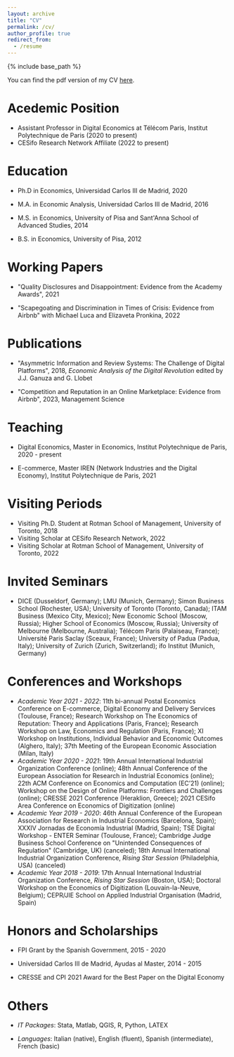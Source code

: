 ```yaml
---
layout: archive
title: "CV"
permalink: /cv/
author_profile: true
redirect_from:
  - /resume
---
```


{% include base_path %}

You can find the pdf version of my CV <a href="https://drive.google.com/file/d/1MW8h-dE0Fe1HuT3FZsGMBfuC5PlZvKrl/view?usp=sharing">here</a>.


Acedemic Position
======

* Assistant Professor in Digital Economics at Télécom Paris, Institut Polytechnique de Paris (2020 to present)
* CESifo Research Network Affiliate (2022 to present)
 
Education
======

* Ph.D in Economics, Universidad Carlos III de Madrid, 2020
  
* M.A. in Economic Analysis, Universidad Carlos III de Madrid, 2016

* M.S. in Economics, University of Pisa and Sant'Anna School of Advanced Studies, 2014

* B.S. in Economics, University of Pisa, 2012


Working Papers
======
 
* "Quality Disclosures and Disappointment: Evidence from the Academy Awards", 2021

* "Scapegoating and Discrimination in Times of Crisis: Evidence from Airbnb" with Michael Luca and Elizaveta Pronkina, 2022


Publications
======

* "Asymmetric Information and Review Systems: The Challenge of Digital Platforms", 2018, <i>Economic Analysis of the Digital Revolution</i> edited by J.J. Ganuza and G. Llobet

* "Competition and Reputation in an Online Marketplace: Evidence from Airbnb", 2023, Management Science

Teaching
======

* Digital Economics, Master in Economics, Institut Polytechnique de Paris, 2020 - present

* E-commerce, Master IREN (Network Industries and the Digital Economy), Institut Polytechnique de Paris, 2021


Visiting Periods
======

* Visiting Ph.D. Student at Rotman School of Management, University of Toronto, 2018
* Visiting Scholar at CESifo Research Network, 2022
* Visiting Scholar at Rotman School of Management, University of Toronto, 2022


Invited Seminars
======

* DICE (Dusseldorf, Germany); LMU (Munich, Germany); Simon Business School (Rochester, USA); University of Toronto (Toronto, Canada); ITAM Business (Mexico City, Mexico); New Economic School (Moscow, Russia); Higher School of Economics (Moscow, Russia); University of Melbourne (Melbourne, Australia); Télécom Paris (Palaiseau, France); Université Paris Saclay (Sceaux, France); University of Padua (Padua, Italy); University of Zurich (Zurich, Switzerland); ifo Institut (Munich, Germany)
 
 
Conferences and Workshops
======
* <i>Academic Year 2021 - 2022</i>: 11th bi-annual Postal Economics Conference on E-commerce, Digital Economy and Delivery Services (Toulouse, France); Research Workshop on The Economics of Reputation: Theory and Applications (Paris, France); Research Workshop on Law, Economics and Regulation (Paris, France); XI Workshop on Institutions, Individual Behavior and Economic Outcomes (Alghero, Italy); 37th Meeting of the European Economic Association (Milan, Italy)
* <i>Academic Year 2020 - 2021</i>: 19th Annual International Industrial Organization Conference (online); 48th Annual Conference of the European Association for Research in Industrial Economics (online); 22th ACM Conference on Economics and Computation (EC’21) (online); Workshop on the Design of Online Platforms: Frontiers and Challenges (online); CRESSE 2021 Conference (Heraklion, Greece); 2021 CESifo Area Conference on Economics of Digitization (online)
* <i>Academic Year 2019 - 2020</i>: 46th Annual Conference of the European Association for Research in Industrial Economics (Barcelona, Spain); XXXIV Jornadas de Economía Industrial (Madrid, Spain); TSE Digital Workshop - ENTER Seminar (Toulouse, France); Cambridge Judge Business School Conference on "Unintended Consequences of Regulation" (Cambridge, UK) (canceled); 18th Annual International Industrial Organization Conference, <i>Rising Star Session</i> (Philadelphia, USA) (canceled)
* <i>Academic Year 2018 - 2019</i>: 17th Annual International Industrial Organization Conference, <i>Rising Star Session</i> (Boston, USA); Doctoral Workshop on the Economics of Digitization (Louvain-la-Neuve, Belgium); CEPR/JIE School on Applied Industrial Organisation (Madrid, Spain)

  
Honors and Scholarships
======

* FPI Grant by the Spanish Government, 2015 - 2020

* Universidad Carlos III de Madrid, Ayudas al Master, 2014 - 2015

* CRESSE and CPI 2021 Award for the Best Paper on the Digital Economy

Others
======

 * <i>IT Packages</i>: Stata, Matlab, QGIS, R, Python, LATEX
 
* <i>Languages</i>: Italian (native), English (fluent), Spanish (intermediate), French (basic)


